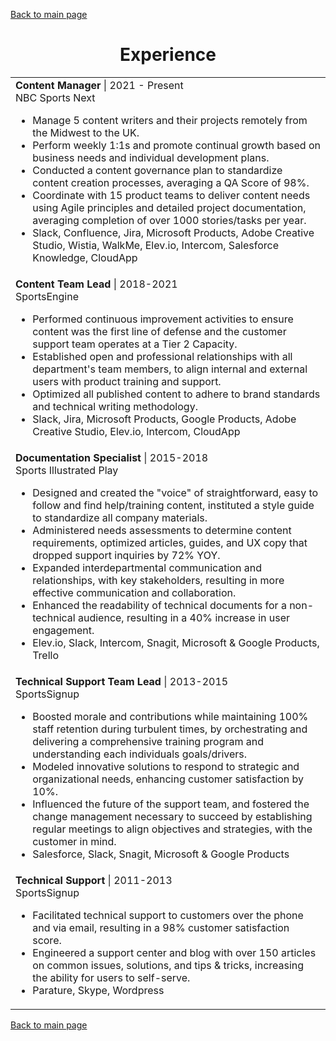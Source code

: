 [Back to main page](./../index.md)

<h1 align="center">Experience</h1>
<table>
  <tr>
    <td>
      <b>Content Manager</b> | 2021 - Present<br />
      NBC Sports Next<br />
      <ul>
        <li>Manage 5 content writers and their projects remotely from the Midwest to the UK.</li>
        <li>Perform weekly 1:1s and promote continual growth based on business needs and individual development plans.</li>
        <li>Conducted a content governance plan to standardize content creation processes, averaging a QA Score of 98%.</li>
        <li>Coordinate with 15 product teams to deliver content needs using Agile principles and detailed project documentation, averaging completion of over 1000 stories/tasks per year. </li>
        <li>Slack, Confluence, Jira, Microsoft Products, Adobe Creative Studio, Wistia, WalkMe, Elev.io, Intercom, Salesforce Knowledge, CloudApp</li>
      </ul>
    </td>
  </tr>
  <tr>
    <td>
      <b>Content Team Lead</b> | 2018-2021<br />
      SportsEngine<br />
      <ul>
        <li>Performed continuous improvement activities to ensure content was the first line of defense and the customer support team operates at a Tier 2 Capacity.</li>
        <li>Established open and professional relationships with all department's team members, to align internal and external users with product training and support.</li>
        <li>Optimized all published content to adhere to brand standards and technical writing methodology.</li>
        <li>Slack, Jira, Microsoft Products, Google Products, Adobe Creative Studio, Elev.io, Intercom, CloudApp</li>
      </ul>
    </td>
  </tr>
  <tr>
    <td>
      <b>Documentation Specialist</b> | 2015-2018<br />
      Sports Illustrated Play<br />
      <ul>
        <li>Designed and created the "voice" of straightforward, easy to follow and find help/training content, instituted a style guide to standardize all company materials.</li>
        <li>Administered needs assessments to determine content requirements, optimized articles, guides, and UX copy that dropped support inquiries by 72% YOY. </li>
        <li>Expanded interdepartmental communication and relationships, with key stakeholders, resulting in more effective communication and collaboration.</li>
        <li>Enhanced the readability of technical documents for a non-technical audience, resulting in a 40% increase in user engagement.</li>  
        <li>Elev.io, Slack, Intercom, Snagit, Microsoft & Google Products, Trello</li>
      </ul>
    </td>
  </tr>
  <tr>
    <td>
      <b>Technical Support Team Lead</b> | 2013-2015<br />
      SportsSignup<br />
      <ul>
        <li>Boosted morale and contributions while maintaining 100% staff retention during turbulent times, by orchestrating and delivering a comprehensive training program and understanding each individuals goals/drivers.</li>
        <li>Modeled innovative solutions to respond to strategic and organizational needs, enhancing customer satisfaction by 10%. </li>
        <li>Influenced the future of the support team, and fostered the change management necessary to succeed by establishing regular meetings to align objectives and strategies, with the customer in mind.</li>
        <li>Salesforce, Slack, Snagit, Microsoft & Google Products</li>
      </ul>
    </td>
  </tr>
   <tr>
    <td>
      <b>Technical Support</b> | 2011-2013<br />
      SportsSignup<br />
      <ul>
        <li>Facilitated technical support to customers over the phone and via email, resulting in a 98% customer satisfaction score.</li>
        <li>Engineered a support center and blog with over 150 articles on common issues, solutions, and tips & tricks, increasing the ability for users to self-serve.</li>
        <li>Parature, Skype, Wordpress</li>
      </ul>
    </td>
  </tr>
</table>

[Back to main page](./../index.md)
